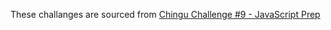 These challanges are sourced from
[Chingu Challenge #9 - JavaScript Prep](https://www.hackerrank.com/contests/chingu-challenge-9-javascript-prep/challenges)
